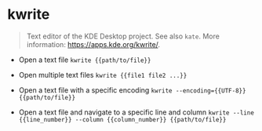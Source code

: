 # kwrite
> Text editor of the KDE Desktop project.
> See also `kate`.
> More information: <https://apps.kde.org/kwrite/>.

- Open a text file
`kwrite {{path/to/file}}`

- Open multiple text files
`kwrite {{file1 file2 ...}}`

- Open a text file with a specific encoding
`kwrite --encoding={{UTF-8}} {{path/to/file}}`

- Open a text file and navigate to a specific line and column
`kwrite --line {{line_number}} --column {{column_number}} {{path/to/file}}`
